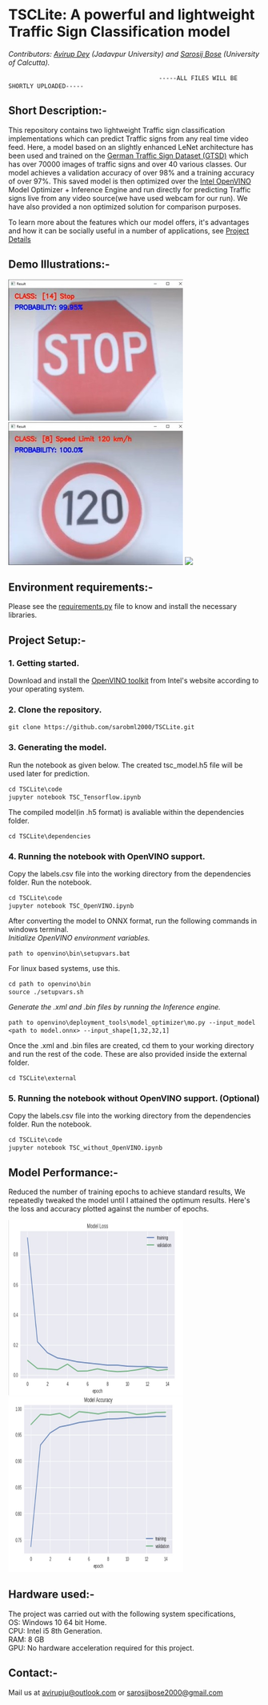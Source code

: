 # TSCLite: A powerful and lightweight Traffic Sign Classification model

*Contributors: [Avirup Dey](https://www.linkedin.com/in/avirup-dey-4213a81ab/) (Jadavpur University) and [Sarosij Bose](https://www.linkedin.com/in/sarosijbose/) (University of Calcutta).*

                                              -----ALL FILES WILL BE SHORTLY UPLOADED-----

## Short Description:-
This repository contains two lightweight Traffic sign classification implementations which can predict Traffic signs from any real time video feed. Here, a model based on an slightly enhanced LeNet architecture has been used and trained on the [German Traffic Sign Dataset (GTSD)](https://benchmark.ini.rub.de/gtsrb_dataset.html) which has over 70000 images of traffic signs and over 40 various classes. Our model achieves a validation accuracy of over 98% and a training accuracy of over 97%. This saved model is then optimized over the [Intel OpenVINO](https://docs.openvinotoolkit.org/latest/index.html#index) Model Optimizer + Inference Engine and run directly for predicting Traffic signs live from any video source(we have used webcam for our run). We have also provided a non optimized solution for comparison purposes.

To learn more about the features which our model offers, it's advantages and how it can be socially useful in a number of applications, see [Project Details]()

## Demo Illustrations:-
 <img src = "https://github.com/sarobml2000/TSCLite/blob/main/sample%20output/ss1.jpg">
 
 <img src = "https://github.com/sarobml2000/TSCLite/blob/main/sample%20output/ss2.jpg">
 
 <img src = "https://github.com/sarobml2000/TSCLite/blob/main/sample%20output/vid.gif">

## Environment requirements:-
Please see the [requirements.py](https://github.com/sarobml2000/TSCLite/blob/main/requirements.py) file to know and install the necessary libraries.

## Project Setup:-
### 1. Getting started.
Download and install the [OpenVINO toolkit](https://software.intel.com/content/www/us/en/develop/tools/openvino-toolkit/download.html) from Intel's website according to your operating system. 

### 2. Clone the repository.
```
git clone https://github.com/sarobml2000/TSCLite.git
```
### 3. Generating the model.
Run the notebook as given below. The created tsc_model.h5 file will be used later for prediction.
```
cd TSCLite\code
jupyter notebook TSC_Tensorflow.ipynb
```
The compiled model(in .h5 format) is avaliable within the dependencies folder.
```
cd TSCLite\dependencies
```
### 4. Running the notebook with OpenVINO support.
Copy the labels.csv file into the working directory from the dependencies folder. 
Run the notebook. 
```
cd TSCLite\code
jupyter notebook TSC_OpenVINO.ipynb
```
After converting the model to ONNX format, run the following commands in windows terminal.  
*Initialize OpenVINO environment variables.*
```
path to openvino\bin\setupvars.bat
```
For linux based systems, use this.
```
cd path to openvino\bin
source ./setupvars.sh
```

*Generate the .xml and .bin files by running the Inference engine.*
```
path to openvino\deployment_tools\model_optimizer\mo.py --input_model <path to model.onnx> --input_shape[1,32,32,1]
```
Once the .xml and .bin files are created, cd them to your working directory and run the rest of the code.
These are also provided inside the external folder.
```
cd TSCLite\external
```
### 5. Running the notebook without OpenVINO support. (Optional)
Copy the labels.csv file into the working directory from the dependencies folder. 
Run the notebook.
```
cd TSCLite\code
jupyter notebook TSC_without_OpenVINO.ipynb
```
## Model Performance:-
Reduced the number of training epochs to achieve standard results, We repeatedly tweaked the model until I attained the optimum results.
Here's the loss and accuracy plotted against the number of epochs.<br>

<img src ="https://github.com/sarobml2000/TSCLite/blob/main/sample%20output/loss.jpg" height = "350px" width = "350px">

<img src ="https://github.com/sarobml2000/TSCLite/blob/main/sample%20output/acc.jpg" height = "350px" width = "350px">

## Hardware used:-
The project was carried out with the following system specifications,  
OS: Windows 10 64 bit Home.  
CPU: Intel i5 8th Generation.  
RAM: 8 GB  
GPU: No hardware acceleration required for this project.  
## Contact:-
Mail us at avirupju@outlook.com or sarosijbose2000@gmail.com
